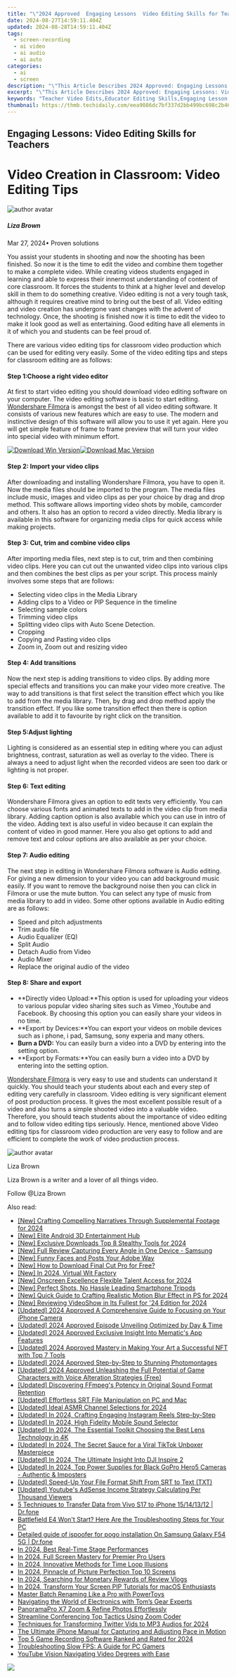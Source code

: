 ```yaml
---
title: "\"2024 Approved  Engaging Lessons  Video Editing Skills for Teachers\""
date: 2024-08-27T14:59:11.404Z
updated: 2024-08-28T14:59:11.404Z
tags: 
  - screen-recording
  - ai video
  - ai audio
  - ai auto
categories: 
  - ai
  - screen
description: "\"This Article Describes 2024 Approved: Engaging Lessons: Video Editing Skills for Teachers\""
excerpt: "\"This Article Describes 2024 Approved: Engaging Lessons: Video Editing Skills for Teachers\""
keywords: "Teacher Video Edits,Educator Editing Skills,Engaging Lesson Plans,Teaching Vid Editing,Vid Teaching Techniques,Skillful Classroom Editing,Classroom Video Tricks"
thumbnail: https://thmb.techidaily.com/eea9086dc7bf337d2bb499bc698c2b462f09146348f5ebcda0ff8ce585d15359.jpg
---
```


## Engaging Lessons: Video Editing Skills for Teachers

# Video Creation in Classroom: Video Editing Tips

![author avatar](https://lh5.googleusercontent.com/-AIMmjowaFs4/AAAAAAAAAAI/AAAAAAAAABc/Y5UmwDaI7HU/s250-c-k/photo.jpg)

##### Liza Brown

 Mar 27, 2024• Proven solutions

You assist your students in shooting and now the shooting has been finished. So now it is the time to edit the video and combine them together to make a complete video. While creating videos students engaged in learning and able to express their innermost understanding of content of core classroom. It forces the students to think at a higher level and develop skill in them to do something creative. Video editing is not a very tough task, although it requires creative mind to bring out the best of all. Video editing and video creation has undergone vast changes with the advent of technology. Once, the shooting is finished now it is time to edit the video to make it look good as well as entertaining. Good editing have all elements in it of which you and students can be feel proud of.

There are various video editing tips for classroom video production which can be used for editing very easily. Some of the video editing tips and steps for classroom editing are as follows:

#### Step 1:Choose a right video editor

At first to start video editing you should download video editing software on your computer. The video editing software is basic to start editing. [Wondershare Filmora](https://tools.techidaily.com/wondershare/filmora/download/) is amongst the best of all video editing software. It consists of various new features which are easy to use. The modern and instinctive design of this software will allow you to use it yet again. Here you will get simple feature of frame to frame preview that will turn your video into special video with minimum effort.

[![Download Win Version](https://images.wondershare.com/filmora/guide/download-btn-win.jpg)](https://tools.techidaily.com/wondershare/filmora/download/)[![Download Mac Version](https://images.wondershare.com/filmora/guide/download-btn-mac.jpg)](https://tools.techidaily.com/wondershare/filmora/download/)

#### Step 2: Import your video clips

After downloading and installing Wondershare Filmora, you have to open it. Now the media files should be imported to the program. The media files include music, images and video clips as per your choice by drag and drop method. This software allows importing video shots by mobile, camcorder and others. It also has an option to record a video directly. Media library is available in this software for organizing media clips for quick access while making projects.

#### Step 3: Cut, trim and combine video clips

After importing media files, next step is to cut, trim and then combining video clips. Here you can cut out the unwanted video clips into various clips and then combines the best clips as per your script. This process mainly involves some steps that are follows:

* Selecting video clips in the Media Library
* Adding clips to a Video or PIP Sequence in the timeline
* Selecting sample colors
* Trimming video clips
* Splitting video clips with Auto Scene Detection.
* Cropping
* Copying and Pasting video clips
* Zoom in, Zoom out and resizing video

#### Step 4: Add transitions

Now the next step is adding transitions to video clips. By adding more special effects and transitions you can make your video more creative. The way to add transitions is that first select the transition effect which you like to add from the media library. Then, by drag and drop method apply the transition effect. If you like some transition effect then there is option available to add it to favourite by right click on the transition.

#### Step 5:Adjust lighting

Lighting is considered as an essential step in editing where you can adjust brightness, contrast, saturation as well as overlay to the video. There is always a need to adjust light when the recorded videos are seen too dark or lighting is not proper.

#### Step 6: Text editing

Wondershare Filmora gives an option to edit texts very efficiently. You can choose various fonts and animated texts to add in the video clip from media library. Adding caption option is also available which you can use in intro of the video. Adding text is also useful in video because it can explain the content of video in good manner. Here you also get options to add and remove text and colour options are also available as per your choice.

#### Step 7: Audio editing

The next step in editing in Wondershare Filmora software is Audio editing. For giving a new dimension to your video you can add background music easily. If you want to remove the background noise then you can click in Filmora or use the mute button. You can select any type of music from media library to add in video. Some other options available in Audio editing are as follows:

* Speed and pitch adjustments
* Trim audio file
* Audio Equalizer (EQ)
* Split Audio
* Detach Audio from Video
* Audio Mixer
* Replace the original audio of the video

#### Step 8: Share and export

* **Directly video Upload:**This option is used for uploading your videos to various popular video sharing sites such as Vimeo ,Youtube and Facebook. By choosing this option you can easily share your videos in no time.
* **Export by Devices:**You can export your videos on mobile devices such as i phone, i pad, Samsung, sony experia and many others.
* **Burn a DVD:** You can easily burn a video into a DVD by entering into the setting option.
* **Export by Formats:**You can easily burn a video into a DVD by entering into the setting option.

[Wondershare Filmora](https://tools.techidaily.com/wondershare/filmora/download/) is very easy to use and students can understand it quickly. You should teach your students about each and every step of editing very carefully in classroom. Video editing is very significant element of post production process. It gives the most excellent possible result of a video and also turns a simple shooted video into a valuable video. Therefore, you should teach students about the importance of video editing and to follow video editing tips seriously. Hence, mentioned above Video editing tips for classroom video production are very easy to follow and are efficient to complete the work of video production process.

![author avatar](https://lh5.googleusercontent.com/-AIMmjowaFs4/AAAAAAAAAAI/AAAAAAAAABc/Y5UmwDaI7HU/s250-c-k/photo.jpg)

Liza Brown

Liza Brown is a writer and a lover of all things video.

Follow @Liza Brown


<ins class="adsbygoogle"
     style="display:block"
     data-ad-format="autorelaxed"
     data-ad-client="ca-pub-7571918770474297"
     data-ad-slot="1223367746"></ins>



<ins class="adsbygoogle"
     style="display:block"
     data-ad-client="ca-pub-7571918770474297"
     data-ad-slot="8358498916"
     data-ad-format="auto"
     data-full-width-responsive="true"></ins>






<span class="atpl-alsoreadstyle">Also read:</span>
<div><ul>
<li><a href="https://article-helps.techidaily.com/new-crafting-compelling-narratives-through-supplemental-footage-for-2024/"><u>[New] Crafting Compelling Narratives Through Supplemental Footage for 2024</u></a></li>
<li><a href="https://article-helps.techidaily.com/new-elite-android-3d-entertainment-hub/"><u>[New] Elite Android 3D Entertainment Hub</u></a></li>
<li><a href="https://facebook-video-recording.techidaily.com/new-exclusive-downloads-top-8-stealthy-tools-for-2024/"><u>[New] Exclusive Downloads  Top 8 Stealthy Tools for 2024</u></a></li>
<li><a href="https://some-techniques.techidaily.com/new-full-review-capturing-every-angle-in-one-device-samsung/"><u>[New] Full Review  Capturing Every Angle in One Device - Samsung</u></a></li>
<li><a href="https://article-helps.techidaily.com/new-funny-faces-and-posts-your-adobe-way/"><u>[New] Funny Faces and Posts  Your Adobe Way</u></a></li>
<li><a href="https://article-helps.techidaily.com/new-how-to-download-final-cut-pro-for-free/"><u>[New] How to Download Final Cut Pro for Free?</u></a></li>
<li><a href="https://article-helps.techidaily.com/new-in-2024-virtual-wit-factory/"><u>[New] In 2024, Virtual Wit Factory</u></a></li>
<li><a href="https://article-helps.techidaily.com/new-onscreen-excellence-flexible-talent-access-for-2024/"><u>[New] Onscreen Excellence  Flexible Talent Access for 2024</u></a></li>
<li><a href="https://article-helps.techidaily.com/new-perfect-shots-no-hassle-leading-smartphone-tripods/"><u>[New] Perfect Shots, No Hassle  Leading Smartphone Tripods</u></a></li>
<li><a href="https://article-helps.techidaily.com/new-quick-guide-to-crafting-realistic-motion-blur-effect-in-ps-for-2024/"><u>[New] Quick Guide to Crafting Realistic Motion Blur Effect in PS for 2024</u></a></li>
<li><a href="https://vp-tips.techidaily.com/new-reviewing-videoshow-in-its-fullest-for-24-edition-for-2024/"><u>[New] Reviewing VideoShow in Its Fullest for '24 Edition for 2024</u></a></li>
<li><a href="https://article-helps.techidaily.com/updated-2024-approved-a-comprehensive-guide-to-focusing-on-your-iphone-camera/"><u>[Updated] 2024 Approved  A Comprehensive Guide to Focusing on Your iPhone Camera</u></a></li>
<li><a href="https://article-helps.techidaily.com/updated-2024-approved-episode-unveiling-optimized-by-day-and-time/"><u>[Updated] 2024 Approved  Episode Unveiling Optimized by Day & Time</u></a></li>
<li><a href="https://fox-cloud.techidaily.com/updated-2024-approved-exclusive-insight-into-mematics-app-features/"><u>[Updated] 2024 Approved  Exclusive Insight Into Mematic's App Features</u></a></li>
<li><a href="https://article-helps.techidaily.com/updated-2024-approved-mastery-in-making-your-art-a-successful-nft-with-top-7-tools/"><u>[Updated] 2024 Approved  Mastery in Making Your Art a Successful NFT with Top 7 Tools</u></a></li>
<li><a href="https://article-helps.techidaily.com/updated-2024-approved-step-by-step-to-stunning-photomontages/"><u>[Updated] 2024 Approved  Step-by-Step to Stunning Photomontages</u></a></li>
<li><a href="https://article-helps.techidaily.com/updated-2024-approved-unleashing-the-full-potential-of-game-characters-with-voice-alteration-strategies-free/"><u>[Updated] 2024 Approved  Unleashing the Full Potential of Game Characters with Voice Alteration Strategies (Free)</u></a></li>
<li><a href="https://article-helps.techidaily.com/updated-discovering-ffmpegs-potency-in-original-sound-format-retention/"><u>[Updated] Discovering FFmpeg's Potency in Original Sound Format Retention</u></a></li>
<li><a href="https://article-helps.techidaily.com/updated-effortless-srt-file-manipulation-on-pc-and-mac/"><u>[Updated] Effortless SRT File Manipulation on PC and Mac</u></a></li>
<li><a href="https://youtube-sure.techidaily.com/ed-ideal-asmr-channel-selections-for-2024/"><u>[Updated] Ideal ASMR Channel Selections for 2024</u></a></li>
<li><a href="https://article-helps.techidaily.com/updated-in-2024-crafting-engaging-instagram-reels-step-by-step/"><u>[Updated] In 2024, Crafting Engaging Instagram Reels Step-by-Step</u></a></li>
<li><a href="https://article-helps.techidaily.com/updated-in-2024-high-fidelity-mobile-sound-selector/"><u>[Updated] In 2024, High Fidelity Mobile Sound Selector</u></a></li>
<li><a href="https://article-helps.techidaily.com/updated-in-2024-the-essential-toolkit-choosing-the-best-lens-technology-in-4k/"><u>[Updated] In 2024, The Essential Toolkit  Choosing the Best Lens Technology in 4K</u></a></li>
<li><a href="https://article-helps.techidaily.com/updated-in-2024-the-secret-sauce-for-a-viral-tiktok-unboxer-masterpiece/"><u>[Updated] In 2024, The Secret Sauce for a Viral TikTok Unboxer Masterpiece</u></a></li>
<li><a href="https://article-helps.techidaily.com/updated-in-2024-the-ultimate-insight-into-dji-inspire-2/"><u>[Updated] In 2024, The Ultimate Insight Into DJI Inspire 2</u></a></li>
<li><a href="https://article-helps.techidaily.com/updated-in-2024-top-power-supplies-for-black-gopro-hero5-cameras-authentic-and-imposters/"><u>[Updated] In 2024, Top Power Supplies for Black GoPro Hero5 Cameras - Authentic & Imposters</u></a></li>
<li><a href="https://article-helps.techidaily.com/updated-speed-up-your-file-format-shift-from-srt-to-text-txt/"><u>[Updated] Speed-Up Your File Format Shift  From SRT to Text (TXT)</u></a></li>
<li><a href="https://facebook-video-share.techidaily.com/updated-youtubes-adsense-income-strategy-calculating-per-thousand-viewers/"><u>[Updated] Youtube's AdSense Income Strategy  Calculating Per Thousand Viewers</u></a></li>
<li><a href="https://blog-min.techidaily.com/5-techniques-to-transfer-data-from-vivo-s17-to-iphone-15141312-drfone-by-drfone-transfer-from-android-transfer-from-android/"><u>5 Techniques to Transfer Data from Vivo S17 to iPhone 15/14/13/12 | Dr.fone</u></a></li>
<li><a href="https://win-solutions.techidaily.com/battlefield-e4-wont-start-here-are-the-troubleshooting-steps-for-your-pc/"><u>Battlefield E4 Won't Start? Here Are the Troubleshooting Steps for Your PC</u></a></li>
<li><a href="https://change-location.techidaily.com/detailed-guide-of-ispoofer-for-pogo-installation-on-samsung-galaxy-f54-5g-drfone-by-drfone-virtual-android/"><u>Detailed guide of ispoofer for pogo installation On Samsung Galaxy F54 5G | Dr.fone</u></a></li>
<li><a href="https://article-helps.techidaily.com/in-2024-best-real-time-stage-performances/"><u>In 2024, Best Real-Time Stage Performances</u></a></li>
<li><a href="https://article-helps.techidaily.com/in-2024-full-screen-mastery-for-premier-pro-users/"><u>In 2024, Full Screen Mastery for Premier Pro Users</u></a></li>
<li><a href="https://article-helps.techidaily.com/in-2024-innovative-methods-for-time-loop-illusions/"><u>In 2024, Innovative Methods for Time Loop Illusions</u></a></li>
<li><a href="https://article-helps.techidaily.com/in-2024-pinnacle-of-picture-perfection-top-10-screens/"><u>In 2024, Pinnacle of Picture Perfection  Top 10 Screens</u></a></li>
<li><a href="https://article-helps.techidaily.com/in-2024-searching-for-monetary-rewards-of-review-vlogs/"><u>In 2024, Searching for Monetary Rewards of Review Vlogs</u></a></li>
<li><a href="https://article-helps.techidaily.com/in-2024-transform-your-screen-pip-tutorials-for-macos-enthusiasts/"><u>In 2024, Transform Your Screen  PIP Tutorials for macOS Enthusiasts</u></a></li>
<li><a href="https://win11-tips.techidaily.com/master-batch-renaming-like-a-pro-with-powertoys/"><u>Master Batch Renaming Like a Pro with PowerToys</u></a></li>
<li><a href="https://article-helps.techidaily.com/navigating-the-world-of-electronics-with-toms-gear-experts/"><u>Navigating the World of Electronics with Tom’s Gear Experts</u></a></li>
<li><a href="https://article-helps.techidaily.com/panoramapro-x7-zoom-and-refine-photos-effortlessly/"><u>PanoramaPro X7  Zoom & Refine Photos Effortlessly</u></a></li>
<li><a href="https://article-helps.techidaily.com/streamline-conferencing-top-tactics-using-zoom-coder/"><u>Streamline Conferencing  Top Tactics Using Zoom Coder</u></a></li>
<li><a href="https://article-helps.techidaily.com/techniques-for-transforming-twitter-vids-to-mp3-audios-for-2024/"><u>Techniques for Transforming Twitter Vids to MP3 Audios for 2024</u></a></li>
<li><a href="https://article-helps.techidaily.com/the-ultimate-iphone-manual-for-capturing-and-adjusting-pace-in-motion/"><u>The Ultimate iPhone Manual for Capturing and Adjusting Pace in Motion</u></a></li>
<li><a href="https://screen-activity-recording.techidaily.com/top-5-game-recording-software-ranked-and-rated-for-2024/"><u>Top 5 Game Recording Software Ranked and Rated for 2024</u></a></li>
<li><a href="https://games-able.techidaily.com/troubleshooting-slow-fps-a-guide-for-pc-gamers/"><u>Troubleshooting Slow FPS: A Guide for PC Gamers</u></a></li>
<li><a href="https://youtube-webster.techidaily.com/be-vision-navigating-video-degrees-with-ease/"><u>YouTube Vision  Navigating Video Degrees with Ease</u></a></li>
</ul></div>

<!-- affiliate ads begin -->
<a href="https://shop.manycam.com/order/checkout.php?PRODS=17728032&QTY=1&AFFILIATE=108875&CART=1"><img src="https://secure.avangate.com/images/merchant/8230bea7d54bcdf99cdfe85cb07313d5/mcaffbanner920x120.png" border="0"></a>
<!-- affiliate ads end -->